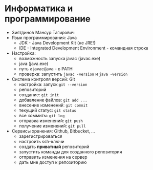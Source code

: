 # Информатика и программирование

+ Зиятдинов Мансур Тагирович
+ Язык программирования: Java
  - JDK - Java Development Kit (не JRE!)
  - IDE - Integrated Development 
    Environment - командная строка
+ Настройка:
  - возможность запуска javac (javac.exe)
  - java (java.exe)
  - путь к javac/java - в PATH
  - проверка: запустить `javac -version`
    и `java -version`
+ Система контроля версий: Git
  - настройка: запуск `git --version`
  - репозиторий
  - создание: `git init`
  - добавление файлов: `git add ...`
  - внесение изменений: `git commit`
  - текущий статус: `git status`
  - все коммиты: `git log`
  - отправка изменений: `git push`
  - получение изменений: `git pull`
+ Сервисы хранения: Github, Bitbucket, ...
  - зарегистрироваться
  - настроить ssh-ключи
  - создать **приватный** репозиторий
  - запустить команды для созданного репозитория
  - отправить изменения на сервер
  - дать мне доступ к репозиторию
